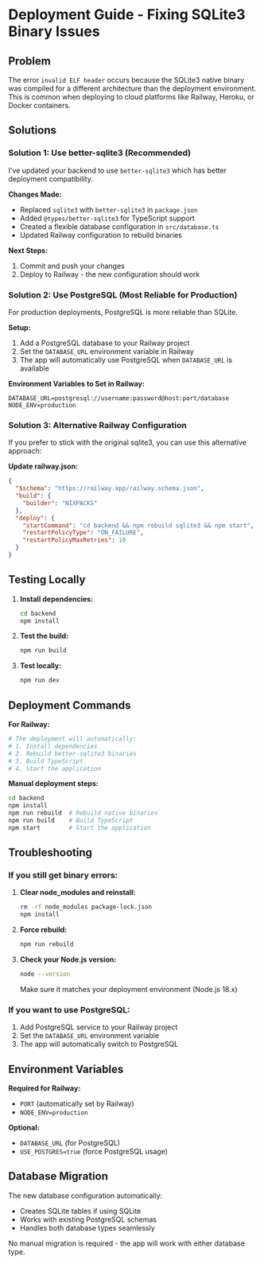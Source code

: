 # Deployment Guide - Fixing SQLite3 Binary Issues

## Problem
The error `invalid ELF header` occurs because the SQLite3 native binary was compiled for a different architecture than the deployment environment. This is common when deploying to cloud platforms like Railway, Heroku, or Docker containers.

## Solutions

### Solution 1: Use better-sqlite3 (Recommended)
I've updated your backend to use `better-sqlite3` which has better deployment compatibility.

**Changes Made:**
- Replaced `sqlite3` with `better-sqlite3` in `package.json`
- Added `@types/better-sqlite3` for TypeScript support
- Created a flexible database configuration in `src/database.ts`
- Updated Railway configuration to rebuild binaries

**Next Steps:**
1. Commit and push your changes
2. Deploy to Railway - the new configuration should work

### Solution 2: Use PostgreSQL (Most Reliable for Production)
For production deployments, PostgreSQL is more reliable than SQLite.

**Setup:**
1. Add a PostgreSQL database to your Railway project
2. Set the `DATABASE_URL` environment variable in Railway
3. The app will automatically use PostgreSQL when `DATABASE_URL` is available

**Environment Variables to Set in Railway:**
```
DATABASE_URL=postgresql://username:password@host:port/database
NODE_ENV=production
```

### Solution 3: Alternative Railway Configuration
If you prefer to stick with the original sqlite3, you can use this alternative approach:

**Update railway.json:**
```json
{
  "$schema": "https://railway.app/railway.schema.json",
  "build": {
    "builder": "NIXPACKS"
  },
  "deploy": {
    "startCommand": "cd backend && npm rebuild sqlite3 && npm start",
    "restartPolicyType": "ON_FAILURE",
    "restartPolicyMaxRetries": 10
  }
}
```

## Testing Locally

1. **Install dependencies:**
   ```bash
   cd backend
   npm install
   ```

2. **Test the build:**
   ```bash
   npm run build
   ```

3. **Test locally:**
   ```bash
   npm run dev
   ```

## Deployment Commands

**For Railway:**
```bash
# The deployment will automatically:
# 1. Install dependencies
# 2. Rebuild better-sqlite3 binaries
# 3. Build TypeScript
# 4. Start the application
```

**Manual deployment steps:**
```bash
cd backend
npm install
npm run rebuild  # Rebuild native binaries
npm run build    # Build TypeScript
npm start        # Start the application
```

## Troubleshooting

### If you still get binary errors:
1. **Clear node_modules and reinstall:**
   ```bash
   rm -rf node_modules package-lock.json
   npm install
   ```

2. **Force rebuild:**
   ```bash
   npm run rebuild
   ```

3. **Check your Node.js version:**
   ```bash
   node --version
   ```
   Make sure it matches your deployment environment (Node.js 18.x)

### If you want to use PostgreSQL:
1. Add PostgreSQL service to your Railway project
2. Set the `DATABASE_URL` environment variable
3. The app will automatically switch to PostgreSQL

## Environment Variables

**Required for Railway:**
- `PORT` (automatically set by Railway)
- `NODE_ENV=production`

**Optional:**
- `DATABASE_URL` (for PostgreSQL)
- `USE_POSTGRES=true` (force PostgreSQL usage)

## Database Migration

The new database configuration automatically:
- Creates SQLite tables if using SQLite
- Works with existing PostgreSQL schemas
- Handles both database types seamlessly

No manual migration is required - the app will work with either database type.
